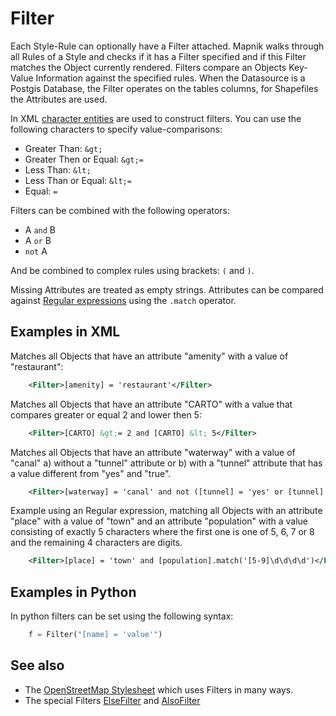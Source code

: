 <!-- Name: Filter -->
<!-- Version: 10 -->
<!-- Last-Modified: 2011/08/29 09:04:20 -->
<!-- Author: MaZderMind -->
# Filter
Each Style-Rule can optionally have a Filter attached. Mapnik walks through all Rules of a Style and checks if it has a Filter specified and if this Filter matches the Object currently rendered. Filters compare an Objects Key-Value Information against the specified rules. When the Datasource is a Postgis Database, the Filter operates on the tables columns, for Shapefiles the Attributes are used.

In XML [character entities](http://en.wikipedia.org/wiki/List_of_XML_and_HTML_character_entity_references) are used to construct filters. You can use the following characters to specify value-comparisons:
 * Greater Than: `&gt;`
 * Greater Then or Equal: `&gt;=`
 * Less Than: `&lt;`
 * Less Than or Equal: `&lt;=`
 * Equal: `=`

Filters can be combined with the following operators:
 * A `and` B
 * A `or` B
 * `not` A

And be combined to complex rules using brackets: `(` and `)`.

Missing Attributes are treated as empty strings. Attributes can be compared against [Regular expressions](http://en.wikipedia.org/wiki/Regular_expression) using the `.match` operator.


## Examples in XML
Matches all Objects that have an attribute "amenity" with a value of "restaurant":

```xml
    <Filter>[amenity] = 'restaurant'</Filter> 
```

Matches all Objects that have an attribute "CARTO" with a value that compares greater or equal 2 and lower then 5:

```xml
    <Filter>[CARTO] &gt;= 2 and [CARTO] &lt; 5</Filter>
```

Matches all Objects that have an attribute "waterway" with a value of "canal" a) without a "tunnel" attribute or b) with a "tunnel" attribute that has a value different from "yes" and "true".

```xml
    <Filter>[waterway] = 'canal' and not ([tunnel] = 'yes' or [tunnel] = 'true')</Filter> 
```

Example using an Regular expression, matching all Objects with an attribute "place" with a value of "town" and an attribute "population" with a value consisting of exactly 5 characters where the first one is one of 5, 6, 7 or 8 and the remaining 4 characters are digits.

```xml
    <Filter>[place] = 'town' and [population].match('[5-9]\d\d\d\d')</Filter>
```

## Examples in Python
In python filters can be set using the following syntax:

```python
    f = Filter("[name] = 'value'")
```

## See also
 * The [OpenStreetMap Stylesheet](http://trac.openstreetmap.org/browser/applications/rendering/mapnik/osm.xml?rev=9228) which uses Filters in many ways.
 * The special Filters [ElseFilter](https://github.com/mapnik/mapnik/wiki/ElseFilter) and [AlsoFilter](https://github.com/mapnik/mapnik/wiki/AlsoFilter)
